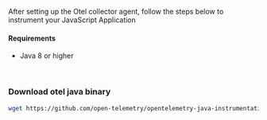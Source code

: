 After setting up the Otel collector agent, follow the steps below to instrument your JavaScript Application

#### Requirements
- Java 8 or higher

&nbsp;

### Download otel java binary

```bash
wget https://github.com/open-telemetry/opentelemetry-java-instrumentation/releases/latest/download/opentelemetry-javaagent.jar
```
